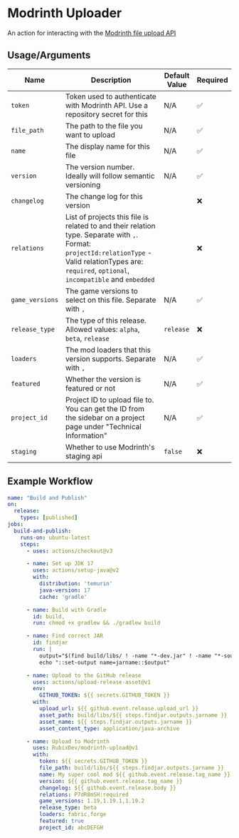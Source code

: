 # Modrinth Uploader

An action for interacting with the [Modrinth file upload API](https://docs.modrinth.com/api-spec)

## Usage/Arguments

| Name            | Description                                                                                                                                                                                            | Default Value | Required |
|-----------------|--------------------------------------------------------------------------------------------------------------------------------------------------------------------------------------------------------|---------------|----------|
| `token`         | Token used to authenticate with Modrinth API. Use a repository secret for this                                                                                                                         | N/A           | ✅       |
| `file_path`     | The path to the file you want to upload                                                                                                                                                                | N/A           | ✅       |
| `name`          | The display name for this file                                                                                                                                                                         | N/A           | ✅       |
| `version`       | The version number. Ideally will follow semantic versioning                                                                                                                                            | N/A           | ✅       |
| `changelog`     | The change log for this version                                                                                                                                                                        |               | ❌       |
| `relations`     | List of projects this file is related to and their relation type. Separate with `,`. Format: `projectId:relationType` - Valid relationTypes are: `required`, `optional`, `incompatible` and `embedded` |               | ❌       |
| `game_versions` | The game versions to select on this file. Separate with `,`                                                                                                                                            | N/A           | ✅       |
| `release_type`  | The type of this release. Allowed values: `alpha`, `beta`, `release`                                                                                                                                   | `release`     | ❌       |
| `loaders`       | The mod loaders that this version supports. Separate with `,`                                                                                                                                          | N/A           | ✅       |
| `featured`      | Whether the version is featured or not                                                                                                                                                                 | N/A           | ✅       |
| `project_id`    | Project ID to upload file to. You can get the ID from the sidebar on a project page under "Technical Information"                                                                                      | N/A           | ✅       |
| `staging`       | Whether to use Modrinth's staging api                                                                                                                                                                  | `false`       | ❌       |

## Example Workflow

```yml
name: "Build and Publish"
on:
  release:
    types: [published]
jobs:
  build-and-publish:
    runs-on: ubuntu-latest
    steps:
      - uses: actions/checkout@v3

      - name: Set up JDK 17
        uses: actions/setup-java@v2
        with:
          distribution: 'temurin'
          java-version: 17
          cache: 'gradle'

      - name: Build with Gradle
        id: build,
        run: chmod +x gradlew && ./gradlew build

      - name: Find correct JAR
        id: findjar
        run: |
          output="$(find build/libs/ ! -name "*-dev.jar" ! -name "*-sources.jar" -type f -printf "%f\n")"
          echo "::set-output name=jarname::$output"

      - name: Upload to the GitHub release
        uses: actions/upload-release-asset@v1
        env:
          GITHUB_TOKEN: ${{ secrets.GITHUB_TOKEN }}
        with:
          upload_url: ${{ github.event.release.upload_url }}
          asset_path: build/libs/${{ steps.findjar.outputs.jarname }}
          asset_name: ${{ steps.findjar.outputs.jarname }}
          asset_content_type: application/java-archive

      - name: Upload to Modrinth
        uses: RubixDev/modrinth-upload@v1
        with:
          token: ${{ secrets.GITHUB_TOKEN }}
          file_path: build/libs/${{ steps.findjar.outputs.jarname }}
          name: My super cool mod ${{ github.event.release.tag_name }}
          version: ${{ github.event.release.tag_name }}
          changelog: ${{ github.event.release.body }}
          relations: P7dR8mSH:required
          game_versions: 1.19,1.19.1,1.19.2
          release_type: beta
          loaders: fabric,forge
          featured: true
          project_id: abcDEFGH
```
